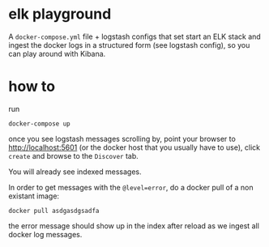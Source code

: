 
# elk playground

A `docker-compose.yml` file + logstash configs that set start an ELK stack and ingest the docker logs in a structured form (see logstash config), so you can play around with Kibana.

# how to
run

    docker-compose up

once you see logstash messages scrolling by, point your browser to [http://localhost:5601](http://localhost:5601) (or the docker host that you usually have to use), click `create` and browse to the `Discover` tab.

You will already see indexed messages.

In order to get messages with the `@level=error`, do a docker pull of a non existant image:

    docker pull asdgasdgsadfa

the error message should show up in the index after reload as we ingest all docker log messages.

